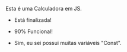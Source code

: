 Esta é uma Calculadora em JS.

- Está finalizada! 

- 90% Funcional! 

- Sim, eu sei possui muitas variáveis "Const".
